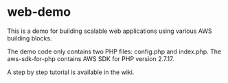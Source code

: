 # web-demo
This is a demo for building scalable web applications using various AWS building blocks. 

The demo code only contains two PHP files: config.php and index.php. The aws-sdk-for-php contains AWS SDK for PHP version 2.7.17.

A step by step tutorial is available in the wiki.
